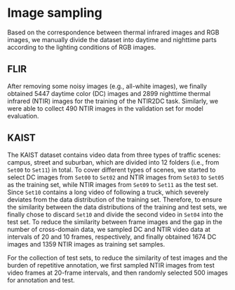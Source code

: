 
# Image sampling

Based on the correspondence between thermal infrared images and RGB images, we manually divide the dataset into daytime and nighttime parts according to the lighting conditions of RGB images.

## FLIR
After removing some noisy images (e.g., all-white images), we finally obtained 5447 daytime color (DC) images and 2899 nighttime thermal infrared (NTIR) images for the training of the NTIR2DC task. Similarly, we were able to collect 490 NTIR images in the validation set for model evaluation.

## KAIST
The KAIST dataset contains video data from three types of traffic scenes: campus, street and suburban, which are divided into 12 folders (i.e., from `Set00` to `Set11`) in total. To cover different types of scenes, we started to select DC images from `Set00` to `Set02` and NTIR images from `Set03` to `Set05` as the training set, while NTIR images from `Set09` to `Set11` as the test set. Since `Set10` contains a long video of following a truck, which severely deviates from the data distribution of the training set. Therefore, to ensure the similarity between the data distributions of the training and test sets, we finally chose to discard `Set10` and divide the second video in `Set04` into the test set. To reduce the similarity between frame images and the gap in the number of cross-domain data, we sampled DC and NTIR video data at intervals of 20 and 10 frames, respectively, and finally obtained 1674 DC images and 1359 NTIR images as training set samples.

For the collection of test sets, to reduce the similarity of test images and the burden of repetitive annotation, we first sampled NTIR images from test video frames at 20-frame intervals, and then randomly selected 500 images for annotation and test.
